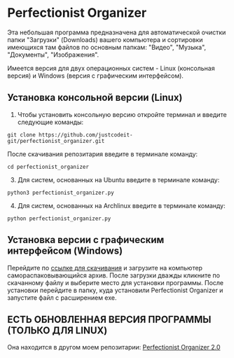 # Perfectionist Organizer
Эта небольшая программа предназначена для автоматической очистки папки "Загрузки" (Downloads) вашего компьютера и сортировки имеющихся там файлов по основным папкам: "Видео", "Музыка", "Документы", "Изображения".

Имеется версия для двух операционных систем - Linux (консольная версия) и Windows (версия с графическим интерфейсом).

## Установка консольной версии (Linux)

1. Чтобы установить консольную версию откройте терминал и введите следующие команды:

<pre><code>git clone https://github.com/justcodeit-git/perfectionist_organizer.git</code></pre>

После скачивания репозитария введите в терминале команду:

<pre><code>cd perfectionist_organizer</code></pre>

3. Для систем, основанных на Ubuntu введите в терминале команду:     

<pre><code>python3 perfectionist_organizer.py</code></pre>

4. Для систем, основанных на Archlinux введите в терминале команду:

<pre><code>python perfectionist_organizer.py</code></pre>

## Установка версии с графическим интерфейсом (Windows)
Перейдите по [ссылке для скачивания](https://disk.yandex.ru/d/cPlg443haXVHvA) и загрузите на компьютер самораспаковывающийся архив. После загрузки дважды кликните по скачанному файлу и выберите место для установки программы. После установки перейдите в папку, куда установили Perfectionist Organizer и запустите файл c расширением exe.

## ЕСТЬ ОБНОВЛЕННАЯ ВЕРСИЯ ПРОГРАММЫ (ТОЛЬКО ДЛЯ LINUX)

Она находится в другом моем репозитарии: [Perfectionist Organizer 2.0](https://github.com/bantikgames/pfo2_0)
